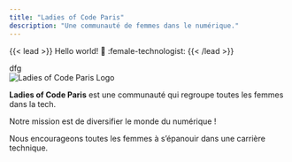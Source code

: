 ```yaml
---
title: "Ladies of Code Paris"
description: "Une communauté de femmes dans le numérique."
---
```


{{< lead >}}
Hello world! :wave: :female-technologist:
{{< /lead >}}

<div class="h-14 bg-gradient-to-r from-cyan-500 to-blue-500">dfg</div>


<div class="bg-purple-300">
  <img class="object-contain h-48 w-96" src="images/LOC-logo-vect-no-margin.svg" alt="Ladies of Code Paris Logo">
</div>

<strong>Ladies of Code Paris</strong> est une communauté qui regroupe toutes les femmes dans la tech.

Notre mission est de diversifier le monde du numérique !

Nous encourageons toutes les femmes à s’épanouir dans une carrière technique.



